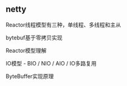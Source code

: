 ## netty

Reactor线程模型有三种，单线程、多线程和主从

bytebuf基于零拷贝实现

Reactor模型理解

IO模型 - BIO / NIO / AIO / IO多路复用

ByteBuffer实现原理
